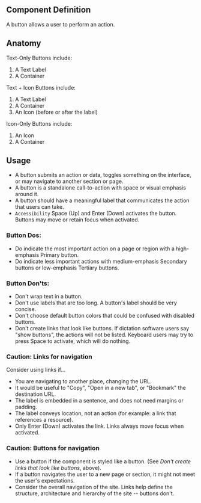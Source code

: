 ## Component Definition

A button allows a user to perform an action.

## Anatomy

Text-Only Buttons include:
1. A Text Label
2. A Container

Text + Icon Buttons include:
1. A Text Label
2. A Container
3. An Icon (before or after the label)

Icon-Only Buttons include:
1. An Icon
2. A Container

## Usage

- A button submits an action or data, toggles something on the interface, or may navigate to another section or page. 
- A button is a standalone call-to-action with space or visual emphasis around it. 
- A button should have a meaningful label that communicates the action that users can take.
- `Accessibility` Space (Up) and Enter (Down) activates the button. Buttons may move or retain focus when activated.

### Button Dos:
- Do indicate the most important action on a page or region with a high-emphasis Primary button.
- Do indicate less important actions with medium-emphasis Secondary buttons or low-emphasis Tertiary buttons.

### Button Don'ts: 
- Don't wrap text in a button.
- Don't use labels that are too long. A button's label should be very concise.
- Don't choose default button colors that could be confused with disabled buttons.
- Don't create links that look like buttons. If dictation software users say "show buttons", the actions will not be listed. Keyboard users may try to press Space to activate, which will do nothing.

### Caution: Links for navigation
Consider using links if...
- You are navigating to another place, changing the URL.
- It would be useful to "Copy", "Open in a new tab", or "Bookmark" the destination URL.
- The label is embedded in a sentence, and does not need margins or padding.
- The label conveys location, not an action (for example: a link that references a resource).
- Only Enter (Down) activates the link. Links always move focus when activated.

### Caution: Buttons for navigation
- Use a button if the component is styled like a button. (See _Don't create links that look like buttons_, above).
- If a button navigates the user to a new page or section, it might not meet the user's expectations.
- Consider the overall navigation of the site. Links help define the structure, architecture and hierarchy of the site -- buttons don't.